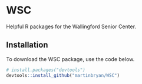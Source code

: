 # WSC
Helpful R packages for the Wallingford Senior Center.

## Installation

To download the WSC package, use the code below.

``` r
# install.packages("devtools")
devtools::install_github("martinbryan/WSC")
```
